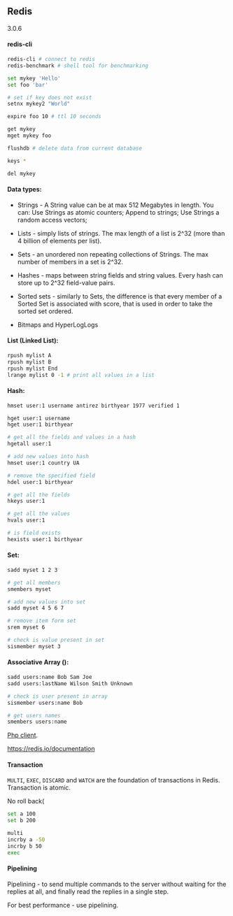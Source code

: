 Redis
-
3.0.6

#### redis-cli

````sh
redis-cli # connect to redis
redis-benchmark # shell tool for benchmarking
````

````sh
set mykey 'Hello'
set foo 'bar'

# set if key does not exist
setnx mykey2 "World"

expire foo 10 # ttl 10 seconds

get mykey
mget mykey foo

flushdb # delete data from current database

keys *

del mykey
````

#### Data types:

* Strings - A String value can be at max 512 Megabytes in length.
You can:
Use Strings as atomic counters;
Append to strings;
Use Strings a random access vectors;

* Lists - simply lists of strings.
The max length of a list is 2^32 (more than 4 billion of elements per list).

* Sets - an unordered non repeating collections of Strings.
The max number of members in a set is 2^32.

* Hashes - maps between string fields and string values.
Every hash can store up to 2^32 field-value pairs.

* Sorted sets - similarly to Sets,
the difference is that every member of a Sorted Set is associated with score,
that is used in order to take the sorted set ordered.

* Bitmaps and HyperLogLogs

#### List (Linked List):

````sh
rpush mylist A
rpush mylist B
rpush mylist End
lrange mylist 0 -1 # print all values in a list
````

#### Hash:

````sh
hmset user:1 username antirez birthyear 1977 verified 1

hget user:1 username
hget user:1 birthyear

# get all the fields and values in a hash
hgetall user:1

# add new values into hash
hmset user:1 country UA

# remove the specified field
hdel user:1 birthyear

# get all the fields
hkeys user:1

# get all the values
hvals user:1

# is field exists
hexists user:1 birthyear
````

#### Set:

````sh
sadd myset 1 2 3

# get all members
smembers myset

# add new values into set
sadd myset 4 5 6 7

# remove item form set
srem myset 6

# check is value present in set
sismember myset 3
````

#### Associative Array ():

````sh
sadd users:name Bob Sam Joe
sadd users:lastName Wilson Smith Unknown

# check is user present in array
sismember users:name Bob

# get users names
smembers users:name
````

[Php client](https://github.com/phpredis/phpredis).

https://redis.io/documentation

#### Transaction

`MULTI`, `EXEC`, `DISCARD` and `WATCH` are the foundation of transactions in Redis.
Transaction is atomic.

No roll back(

````sh
set a 100
set b 200

multi
incrby a -50
incrby b 50
exec
````

#### Pipelining

Pipelining - to send multiple commands to the server without waiting for the replies at all,
and finally read the replies in a single step.

For best performance - use pipelining.
